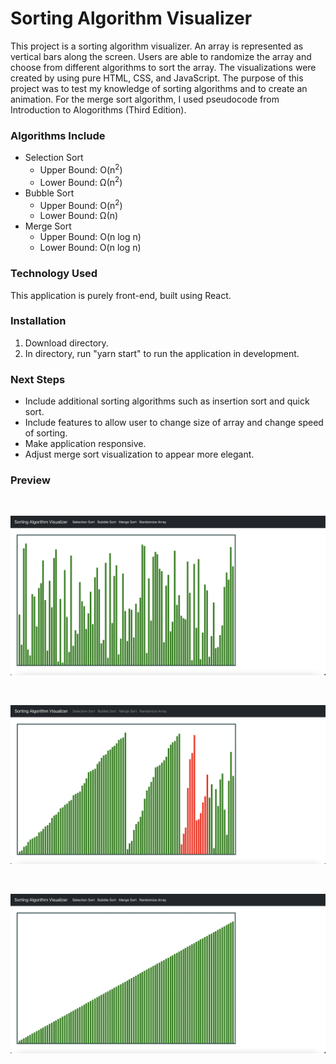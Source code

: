 # Sorting Algorithm Visualizer

This project is a sorting algorithm visualizer. An array is represented as vertical bars along the screen. Users are able to randomize the array and choose from different algorithms to sort the array. The visualizations were created by using pure HTML, CSS, and JavaScript.  The purpose of this project was to test my knowledge of sorting algorithms and to create an animation.  For the merge sort algorithm, I used pseudocode from Introduction to Alogorithms (Third Edition).

### Algorithms Include
- Selection Sort
    - Upper Bound: O(n<sup>2</sup>)
    - Lower Bound: Ω(n<sup>2</sup>)
- Bubble Sort
    - Upper Bound: O(n<sup>2</sup>)
    - Lower Bound: Ω(n)
- Merge Sort
    - Upper Bound: O(n log n)
    - Lower Bound: O(n log n)

### Technology Used
This application is purely front-end, built using React. 

### Installation
1. Download directory.
2. In directory, run "yarn start" to run the application in development.

### Next Steps

- Include additional sorting algorithms such as insertion sort and quick sort.
- Include features to allow user to change size of array and change speed of sorting.
- Make application responsive.
- Adjust merge sort visualization to appear more elegant.

### Preview

<br />

![Image One of Application](image_one.png)

<br />

![Image Two of Application](image_two.png)

<br />

![Image Three of Application](image_three.png)

<br />
